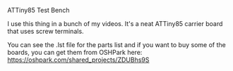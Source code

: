 ATTiny85 Test Bench

I use this thing in a bunch of my videos.  It's a neat ATTiny85 carrier board that uses screw terminals.

You can see the .lst file for the parts list and if you want to buy some of the boards, you can get them from OSHPark here: https://oshpark.com/shared_projects/ZDUBhs9S
